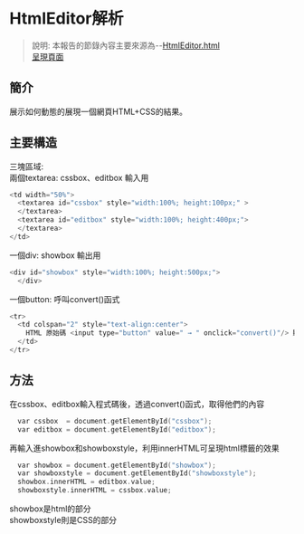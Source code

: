 # HtmlEditor解析
> 說明: 本報告的節錄內容主要來源為--[HtmlEditor.html](https://github.com/ccccourse/wp/blob/master/code/06-app1/htmlEditor/HtmlEditorEmpty.htm)  
[呈現頁面](https://ccccourse.github.io/wp/code/06-app1/htmlEditor/HtmlEditorEmpty.htm)

## 簡介  
展示如何動態的展現一個網頁HTML+CSS的結果。  

## 主要構造  
三塊區域:  
兩個textarea: cssbox、editbox 輸入用
```c
<td width="50%">  
  <textarea id="cssbox" style="width:100%; height:100px;" >  
  </textarea>  
  <textarea id="editbox" style="width:100%; height:400px;">  
  </textarea>   
</td>  
```
一個div: showbox 輸出用  
```c
<div id="showbox" style="width:100%; height:500px;">  
  </div>  
```
一個button: 呼叫convert()函式
```c
<tr>  
  <td colspan="2" style="text-align:center">  
    HTML 原始碼 <input type="button" value=" → " onclick="convert()"/> 顯示結果  
  </td>  
</tr>  
```  
## 方法  
在cssbox、editbox輸入程式碼後，透過convert()函式，取得他們的內容  
```c
  var cssbox  = document.getElementById("cssbox");  
  var editbox = document.getElementById("editbox");  
```  
再輸入進showbox和showboxstyle，利用innerHTML可呈現html標籤的效果  
```c
  var showbox = document.getElementById("showbox");  
  var showboxstyle = document.getElementById("showboxstyle");  
  showbox.innerHTML = editbox.value;
  showboxstyle.innerHTML = cssbox.value;
```
showbox是html的部分  
showboxstyle則是CSS的部分  




